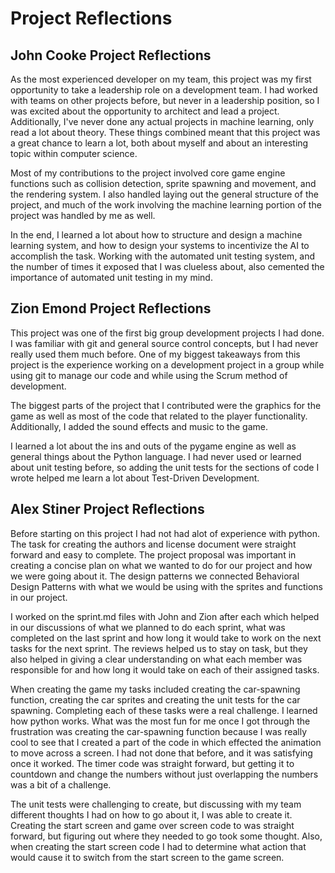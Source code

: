 # Project Reflections


## John Cooke Project Reflections 
As the most experienced developer on my team, this project was my first opportunity 
to take a leadership role on a development team. I had worked with teams on other
projects before, but never in a leadership position, so I was excited about
the opportunity to architect and lead a project. Additionally, I've never done any
actual projects in machine learning, only read a lot about theory. These things 
combined meant that this project was a great chance to learn a lot, both about myself
and about an interesting topic within computer science. 

Most of my contributions to the project involved core game engine functions such as
collision detection, sprite spawning and movement, and the rendering system. I also
handled laying out the general structure of the project, and much of the work
involving the machine learning portion of the project was handled by me as well.

In the end, I learned a lot about how to structure and design a machine learning 
system, and how to design your systems to incentivize the AI to accomplish the task.
Working with the automated unit testing system, and the number of times it exposed
that I was clueless about, also cemented the importance of automated unit testing
in my mind.

## Zion Emond Project Reflections 
This project was one of the first big group development projects I had done.
I was familiar with git and general source control concepts, but I had never really
used them much before. One of my biggest takeaways from this project is the experience
working on a development project in a group while using git to manage our code and while
using the Scrum method of development.

The biggest parts of the project that I contributed were the graphics for the game
as well as most of the code that related to the player functionality. Additionally,
I added the sound effects and music to the game.

I learned a lot about the ins and outs of the pygame engine as well as general things about
the Python language. I had never used or learned about unit testing before, so adding the unit
tests for the sections of code I wrote helped me learn a lot about Test-Driven Development.

## Alex Stiner Project Reflections 
Before starting on this project I had not had 
alot of experience with python. The task for 
creating the authors and license document were
straight forward and easy to complete. The project 
proposal was important in creating a concise plan 
on what we wanted to do for our project and how we 
were going about it. The design patterns we connected 
Behavioral Design Patterns with what we would be using 
with the sprites and functions in our project. 

I worked on the sprint.md files 
with John and Zion after each which helped in our 
discussions of what we planned to do each sprint, 
what was completed on the last sprint and how long 
it would take to work on the next tasks for the next sprint.
The reviews helped us to stay on task, but they also 
helped in giving a clear understanding on what each member 
was responsible for and how long it would take on each of 
their assigned tasks. 

When creating the game my tasks included creating 
the car-spawning function, creating the car sprites
and creating the unit tests for the car spawning. Completing 
each of these tasks were a real challenge. I learned how 
python works. What was the most fun for me once I got through
the frustration was creating the car-spawning function because
I was really cool to see that I created a part of the code in 
which effected the animation to move across a screen. I had not done that before, 
and it was satisfying once it worked.
The timer code was straight forward, but getting it to 
countdown and change the numbers
without just overlapping the numbers was a bit of a challenge. 

The unit tests were challenging to create, but discussing with my team
different thoughts I had on how to go about it, I was able to 
create it. Creating the start screen and game over screen code to 
was straight forward, but figuring out where they needed to go took 
some thought. Also, when creating the start screen code I had to determine 
what action that would cause it to switch from the start screen
to the game screen. 